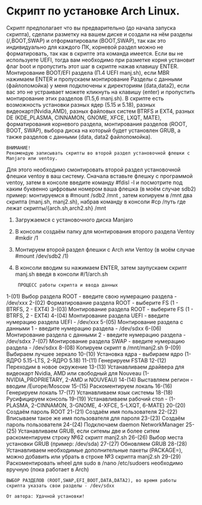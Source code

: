#     Скрипт по установке Arch Linux.
Скрипт предполагает что вы предварительно (до начала запуска скрипта),
сделали разметку на вашем диске и создали на нём разделы (/,BOOT,SWAP)
и отформатировали (BOOT,SWAP), так как это индивидуально для каждого ПК,
корневой раздел можно не форматировать, так как в скрипте эта команда имеется.
Если вы не используете UEFI, тогда вам необходимо при разметке корня установит флаг boot
и пропустить этот шаг в скрипте нажав клавишу ENTER.
Монтирование BOOT/EFI раздела (П.4 UEFI manj.sh), если MBR нажимаем ENTER и пропускаем монтирование
Разделы с данными (файлопомойка) у меня подключены к директориям (data,data2),
если вас это не устраивает можете кликнуть на клавишу (enter)
и пропустить монтирование этих разделов (П.5,6 manj.sh).
В скрипте есть возможность установки разных ядер (5.15 и 5.18),
разных видеокарт(Nvidia,AMD), разных файловых систем BTRFS и EXT4,
разных DE (KDE_PLASMA, CINNAMON, GNOME, XFCE, LXQT, MATE),
форматирования корневого раздела, монтирования разделов (ROOT, BOOT, SWAP),
выбора диска на который будет установлен GRUB,
а также разделов с данными (data, data2 файлопомойка).

    ВНИМАНИЕ!
    Рекомендую записывать скрипты во второй раздел установочной флешки с Manjaro или ventoy.
Для этого необходимо смонтировать второй раздел  установочной флешки ventoy в ваш систему.
    Сначала вставьте флешку с программой ventoy, затем в консоле введите команду #fdisl -l 
    и посмотрите под каким буквенно цифровым номером ваша флешка (в моём случае sdb2)
пример:
монтируемся в #mount /sdb2 /mnt , затем копируем в /mnt два скрипта (manj.sh, manj2.sh),
набрав команду в консоли #cp /путь где лежат скрипты/{arch.sh,arch2.sh} /mnt

1. Загружаемся с установочного диска Manjaro
2. В консоли создаём папку для монтирования второго раздела Ventoy #mkdir /1
3. Монтируем второй раздел флешки с Arch или Ventoy (в моём случае #mount /dev/sdb2 /1)
4. В консоли вводим su нажимаем ENTER, затем заупускаем скрипт manj.sh введя в консоли #/1/arch.sh

        ПРОЦЕСС работы скрипта и ввода данных
 1-(01) Выбор раздела ROOT - введите свою нумерацию раздела - /dev/xxx
 2-(02) Форматирование раздела ROOT - выберите FS (1 - BTRFS, 2 - EXT4)
 3-(03) Монтирование раздела ROOT - выберите FS (1 - BTRFS, 2 - EXT4)
 4-(04) Монтирование раздела UEFI - введите нумерацию раздела UEFI - /dev/xxx
 5-(05) Монтирование раздела с данными 1 - введите нумерацию раздела - /dev/sdxx
 6-(06) Монтирование раздела с данными 2 - введите нумерацию раздела - /dev/sdxx
 7-(07) Монтирование раздела SWAP - введите нумерацию раздела - /dev/sdxx
 8-(08) Копируем скрипт в /mnt/manj2.sh
 9-(09) Выбираем лучшее зеркало
10-(10) Установка ядра - выбираем ядро (1-ЯДРО 5.15-LTS, 2-ЯДРО 5.18)
11-(11) Генерируем FSTAB
12-(12) Переходим в новое окружение
13-(13) Устанавливаем драйвера для видеокарт Nvidia, AMD или свободный для Nouveau
(1-NVIDIA_PROPRIETARY, 2-AMD и NOUVEAU)
14-(14) Выставляем регион - вводим /Europe/Moscow
15-(15) Раскоментируем локаль
16-(16) Генерируем локаль
17-(17) Устанавливаем язык системы
18-(18) Русифицируем консоль
19-(19) Устанавливаем рабочий стол - (1-PLASMA, 2-CINNAMON, 3-GNOME, 4-XFCE, 5-LXQT, 6-MATE)
20-(20) Создаём пароль ROOT
21-(21) Создаём имя пользователя
22-(22) Вписываем такое же имя пользователя для пароля
23-(23) Создаём пароль пользователя
24-(24) Подключаем daemon NetworkManager
25-(25) Устанавливаем GRUB, если ситемы две и более ситем раскоментируем строку №62 скрипт manj2.sh
26-(26) Выбор места установки GRUB (пример: /dev/sda)
27-(27) Обновляем GRUB
28-(28) Устанавливаем необходимые дополнительные пакеты (PACKAGE=), можно добавить или убрать в строке №3 скрипта manj2.sh
29-(29) Раскоментировать wheel для sudo в /nano /etc/sudoers необходимо вручную (пока работает в Arch)

    ВЫБОР РАЗДЕЛОВ (ROOT,SWAP,EFI_BOOT,DATA,DATA2), во время работы скрипта указать свои разделы - /dev/sdxx

    От автора: Удачной установки!
